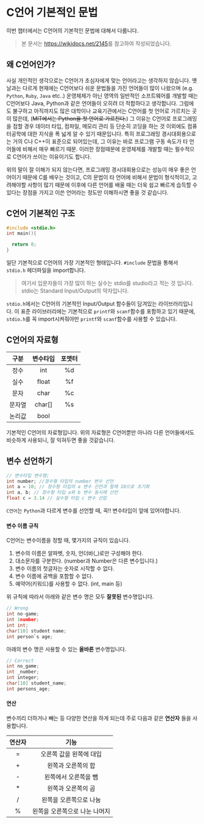 # C언어 기본적인 문법
이번 챕터에서는 C언어의 기본적인 문법에 대해서 다룹니다.

> 본 문서는 <https://wikidocs.net/2145>를 참고하여 작성되었습니다.

## 왜 C언어인가?
사실 개인적인 생각으로는 C언어가 초심자에게 맞는 언어라고는 생각하지 않습니다. 옛날과는 다르게 현재에는 C언어보다 쉬운 문법들을 가진 언어들이 많이 나왔으며 (e.g. `Python`, `Ruby`, `Java` etc..) 운영체제가 아닌 영역의 일반적인 소프트웨어를 개발할 때는 C언어보다 Java, Python과 같은 언어들이 오히려 더 적합하다고 생각합니다. 그럼에도 불구하고 아직까지도 많은 대학이나 교육기관에서는 C언어를 첫 언어로 가르치는 곳이 많은데, (~~MIT에서는 Python을 첫 언어로 가르친다.~~) 그 이유는 C언어로 프로그래밍을 접할 경우 데이터 타입, 컴파일, 메모리 관리 등 단순히 코딩을 하는 것 이외에도 컴퓨터공학에 대한 지식을 폭 넓게 알 수 있기 때문입니다. 특히 프로그래밍 경시대회용으로는 거의 C나 C++이 표준으로 되어있는데, 그 이유는 바로 프로그램 구동 속도가 타 언어들에 비해서 매우 빠르기 때문. 이러한 장점때문에 운영체제를 개발할 때는 필수적으로 C언어가 쓰이는 이유이기도 합니다.

위의 말이 잘 이해가 되지 않는다면, 프로그래밍 경시대회용으로는 성능이 매우 좋은 언어이기 때문에 C를 배우는 것이고, C의 문법이 타 언어에 비해서 문법이 형식적이고, 고려해야할 사항이 많기 때문에 이후에 다른 언어를 배울 때는 더욱 쉽고 빠르게 습득할 수 있다는 장점을 가지고 이쓴 언어라는 정도만 이해하시면 좋을 것 같습니다.

## C언어 기본적인 구조

```c
#include <stdio.h>
int main(){

  return 0;
}
```

일단 기본적으로 C언어의 가장 기본적인 형태입니다. `#include` 문법을 통해서 `stdio.h` 헤더파일을 import합니다.
> 여기서 입문자들이 가장 많이 하는 실수는 stdio를 studio라고 적는 것 입니다. stdio는 Standard Input/Output의 약자입니다.

`stdio.h`에서는 C언어의 기본적인 Input/Output 함수들이 담겨있는 라이브러리입니다. 이 표준 라이브러리에는 기본적으로 `printf`와 `scanf`함수를 포함하고 있기 때문에, `stdio.h`를 꼭 import시켜줘야만 `printf`와 `scanf`함수를 사용할 수 있습니다.

## C언어의 자료형

|  구분  | 변수타입 | 포맷터 |
|:------:|:--------:|:------:|
|  정수  |    int   |   %d   |
|  실수  |   float  |   %f   |
|  문자  |   char   |   %c   |
| 문자열 |  char[]  |   %s   |
| 논리값 |   bool   |        |

기본적인 C언어의 자료형입니다. 위의 자료형은 C언어뿐만 아니라 다른 언어들에서도 비슷하게 사용되니, 잘 익혀두면 좋을 것같습니다.

## 변수 선언하기

```c
// 변수타입 변수명;
int number; //정수형 타입의 number 변수 선언
int a = 10; // 정수형 타입의 a 변수 선언과 함께 10으로 초기화
int a, b; // 정수형 타입 a와 b 변수 동시에 선언
float c = 3.14 // 실수형 타입 c 변수 선업
```

`C언어`는 `Python`과 다르게 변수를 선언할 때, 꼭!! 변수타입이 앞에 있어야합니다.

#### 변수 이름 규칙
C언어는 변수이름을 정할 때, 몇가지의 규칙이 있습니다.

  1. 변수의 이름은 알파벳, 숫자, 언더바(\_)로만 구성해야 한다.
  2. 대소문자를 구분한다. (number과 Number은 다른 변수입니다.)
  3. 변수 이름의 첫글자는 숫자로 시작할 수 없다.
  4. 변수 이름에 공백을 포함할 수 없다.
  5. 예약어(키워드)를 사용할 수 없다. (int, main 등)

위 규칙에 따라서 아래와 같은 변수 명은 모두 **잘못된** 변수명입니다.

```c
// Wrong
int no-game;
int 1number;
int int;
char[10] student name;
int person`s age;
```

아래의 변수 명은 사용할 수 있는 **올바른** 변수명입니다.

```c
// Correct
int no_game;
int _number;
int integer;
char[10] student_name;
int persons_age;

```

#### 연산
변수끼리 더하거나 빼는 등 다양한 연산을 하게 되는데 주로 다음과 같은 **연산자** 들을 사용합니다.


| 연산자 |              기능             |
|:------:|:-----------------------------:|
|    =   | 오른쪽 값을 왼쪽에 대입       |
|    +   | 왼쪽과 오른쪽의 합            |
|    -   | 왼쪽에서 오른쪽을 뺌          |
|    *   | 왼쪽과 오른쪽의 곱            |
|    /   | 왼쪽을 오른쪽으로 나눔        |
|    %   | 왼쪽을 오른쪽으로 나눈 나머지 |
